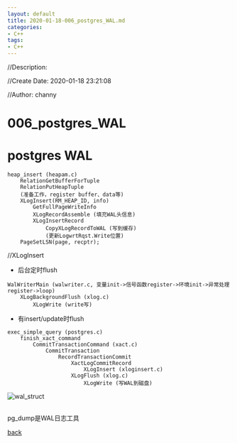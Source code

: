 ```yaml
---
layout: default
title: 2020-01-18-006_postgres_WAL.md
categories:
- C++
tags:
- C++
---
```

//Description:

//Create Date: 2020-01-18 23:21:08

//Author: channy

# 006_postgres_WAL

# postgres WAL

```
heap_insert (heapam.c)
	RelationGetBufferForTuple
	RelationPutHeapTuple
	(准备工作，register buffer、data等)
	XLogInsert(RM_HEAP_ID, info)
		GetFullPageWriteInfo
		XLogRecordAssemble (填充WAL头信息)
		XLogInsertRecord
			CopyXLogRecordToWAL (写到缓存)
			(更新LogwrtRqst.Write位置)
	PageSetLSN(page, recptr);
```

//XLogInsert
* 后台定时flush
```
WalWriterMain (walwriter.c, 变量init->信号函数register->环境init->异常处理register->loop)
	XLogBackgroundFlush (xlog.c)
		XLogWrite (write写)
```
* 有insert/update时flush
```
exec_simple_query (postgres.c)
	finish_xact_command 
		CommitTransactionCommand (xact.c)
			CommitTransaction
				RecordTransactionCommit
					XactLogCommitRecord
						XLogInsert (xloginsert.c)
					XLogFlush (xlog.c)
						XLogWrite (写WAL到磁盘)
```

![wal_struct](E:/images/WAL.png)

## 

pg_dump是WAL日志工具

[back](/)

